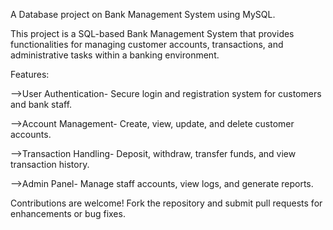 A Database project on Bank Management System using MySQL.

This project is a SQL-based Bank Management System that provides functionalities for managing customer accounts, transactions, and administrative tasks within a banking environment.

Features:

-->User Authentication- Secure login and registration system for customers and 
   bank staff.
   
-->Account Management- Create, view, update, and delete customer accounts.

-->Transaction Handling- Deposit, withdraw, transfer funds, and view 
   transaction history.
   
-->Admin Panel- Manage staff accounts, view logs, and generate reports.

Contributions are welcome! Fork the repository and submit pull requests for enhancements or bug fixes.
